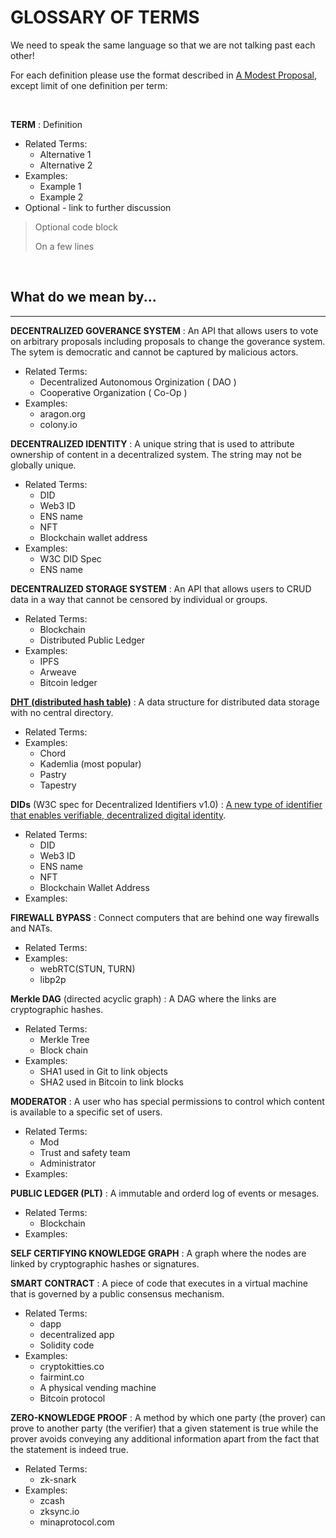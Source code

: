 # GLOSSARY OF TERMS

We need to speak the same language so that we are not talking past each other! 

For each definition please use the format described in [A Modest Proposal](https://justatheory.com/2009/02/modest-markdown-proposal/), except limit of one definition per term:

<br>

__TERM__
    : Definition 
- Related Terms:
  - Alternative 1
  - Alternative 2
- Examples:
  - Example 1
  - Example 2
- Optional - link to further discussion

> Optional code block
>
> On a few lines

<br>

## What do we mean by...
---

__DECENTRALIZED GOVERANCE SYSTEM__
    : An API that allows users to vote on arbitrary proposals including proposals to change the goverance system. The sytem is democratic and cannot be captured by malicious actors.

- Related Terms:
    - Decentralized Autonomous Orginization ( DAO )
    - Cooperative Organization ( Co-Op )
- Examples:
    - aragon.org
    - colony.io

__DECENTRALIZED IDENTITY__
    : A unique string that is used to attribute ownership of content in a decentralized system. The string may not be globally unique.

- Related Terms:
    - DID
    - Web3 ID
    - ENS name
    - NFT
    - Blockchain wallet address
- Examples:
    - W3C DID Spec
    - ENS name

__DECENTRALIZED STORAGE SYSTEM__
    : An API that allows users to CRUD data in a way that cannot be censored by individual or groups.

- Related Terms:
    - Blockchain
    - Distributed Public Ledger
- Examples:
    - IPFS
    - Arweave
    - Bitcoin ledger

__[DHT (distributed hash table)](https://en.wikipedia.org/wiki/Distributed_hash_table)__
  : A data structure for distributed data storage with no central directory.

- Related Terms:
- Examples:
    - Chord
    - Kademlia (most popular)
    - Pastry
    - Tapestry

__DIDs__ (W3C spec for Decentralized Identifiers v1.0)
    :  [A new type of identifier that enables verifiable, decentralized digital identity](https://www.w3.org/TR/did-core/).

- Related Terms:
    - DID
    - Web3 ID
    - ENS name
    - NFT
    - Blockchain Wallet Address
- Examples:

__FIREWALL BYPASS__
  : Connect computers that are behind one way firewalls and NATs.

- Related Terms:
- Examples:
    - webRTC(STUN, TURN)
    - libp2p

__Merkle DAG__ (directed acyclic graph)
  : A DAG where the links are cryptographic hashes.

- Related Terms:
  - Merkle Tree
  - Block chain
- Examples:
  - SHA1 used in Git to link objects
  - SHA2 used in Bitcoin to link blocks

__MODERATOR__
  : A user who has special permissions to control which content is available to a specific set of users.
- Related Terms:
    - Mod
    - Trust and safety team
    - Administrator
- Examples:

__PUBLIC LEDGER (PLT)__
  : A immutable and orderd log of events or mesages.
- Related Terms:
  - Blockchain
- Examples:
     
__SELF CERTIFYING KNOWLEDGE GRAPH__
  : A graph where the nodes are linked by cryptographic hashes or signatures.

__SMART CONTRACT__
  : A piece of code that executes in a virtual machine that is governed by a public consensus mechanism.
- Related Terms:
  - dapp
  - decentralized app
  - Solidity code
- Examples:
  - cryptokitties.co
  - fairmint.co 
  - A physical vending machine
  - Bitcoin protocol
        
__ZERO-KNOWLEDGE PROOF__
  : A method by which one party (the prover) can prove to another party (the verifier) that a given statement is true while the prover avoids conveying any additional information apart from the fact that the statement is indeed true. 
- Related Terms:
    - zk-snark
- Examples:
    - zcash
    - zksync.io
    - minaprotocol.com

